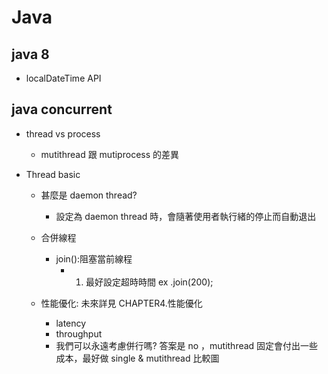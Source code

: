 # Java

## java 8

- localDateTime API

## java concurrent

- thread vs process

  - mutithread 跟 mutiprocess 的差異

- Thread basic

  - 甚麼是 daemon thread?
    - 設定為 daemon thread 時，會隨著使用者執行緒的停止而自動退出
  - 合併線程

    - join():阻塞當前線程
      - 1.  最好設定超時時間 ex .join(200);

  - 性能優化: 未來詳見 CHAPTER4.性能優化
    - latency
    - throughput
    - 我們可以永遠考慮併行嗎? 答案是 no ，mutithread 固定會付出一些成本，最好做 single & mutithread 比較圖
